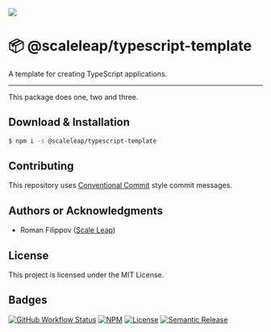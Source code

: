 ![](https://raw.githubusercontent.com/ScaleLeap/typescript-template/master/docs/assets/header.png)

📦 @scaleleap/typescript-template
===================================

A template for creating TypeScript applications.

---

This package does one, two and three.

## Download & Installation

```sh
$ npm i -s @scaleleap/typescript-template
```

## Contributing

This repository uses [Conventional Commit](https://www.conventionalcommits.org/) style commit messages.

## Authors or Acknowledgments

* Roman Filippov ([Scale Leap](https://www.scaleleap.com))

## License

This project is licensed under the MIT License.

## Badges

[![GitHub Workflow Status](https://img.shields.io/github/workflow/status/ScaleLeap/typescript-template/CI)](https://github.com/ScaleLeap/typescript-template/actions)
[![NPM](https://img.shields.io/npm/v/@scaleleap/typescript-template)](https://npm.im/@scaleleap/typescript-template)
[![License](https://img.shields.io/npm/l/@scaleleap/typescript-template)](./LICENSE)
[![Semantic Release](https://img.shields.io/badge/%20%20%F0%9F%93%A6%F0%9F%9A%80-semantic--release-e10079.svg)](https://github.com/semantic-release/semantic-release)